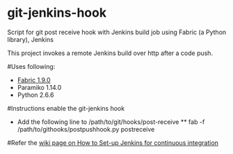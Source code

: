 git-jenkins-hook
================

Script for git post receive hook with Jenkins build job using Fabric (a Python library), Jenkins

This project invokes a remote Jenkins build over http after a code push.

#Uses following:

* [Fabric 1.9.0](http://docs.fabfile.org/en/1.9/)
* Paramiko 1.14.0
* Python 2.6.6


#Instructions enable the git-jenkins hook

* Add the following line to /path/to/git/hooks/post-receive
** fab -f /path/to/githooks/postpushhook.py postreceive

#Refer the [wiki page on How to Set-up Jenkins for continuous integration](https://github.com/sidnan/python-fabric-deployment-automation/wiki/Setup-for-Git-Jenkins-build-hook)

